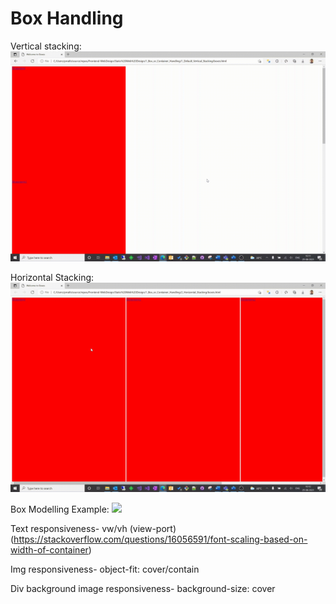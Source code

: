 # Box Handling

Vertical stacking:
![](https://github.com/Avenge-PRC777/Frontend-WebDesign/blob/main/Static%20Web%20Design/1_Box_or_Container_Handling/GIFs/vertstackgif.gif)

Horizontal Stacking:
![](https://github.com/Avenge-PRC777/Frontend-WebDesign/blob/main/Static%20Web%20Design/1_Box_or_Container_Handling/GIFs/horstackgif.gif)

Box Modelling Example:
![](https://github.com/Avenge-PRC777/Frontend-WebDesign/blob/main/Static%20Web%20Design/1_Box_or_Container_Handling/GIFs/boxmodelgif.gif)

Text responsiveness- vw/vh (view-port) (https://stackoverflow.com/questions/16056591/font-scaling-based-on-width-of-container)

Img responsiveness- object-fit: cover/contain

Div background image responsiveness- background-size: cover


